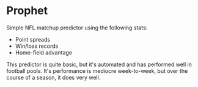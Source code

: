 Prophet
=======

Simple NFL matchup predictor using the following stats:

* Point spreads
* Win/loss records
* Home-field advantage

This predictor is quite basic, but it's automated and has performed well in football pools. It's performance is mediocre week-to-week, but over the course of a season, it does very well.
